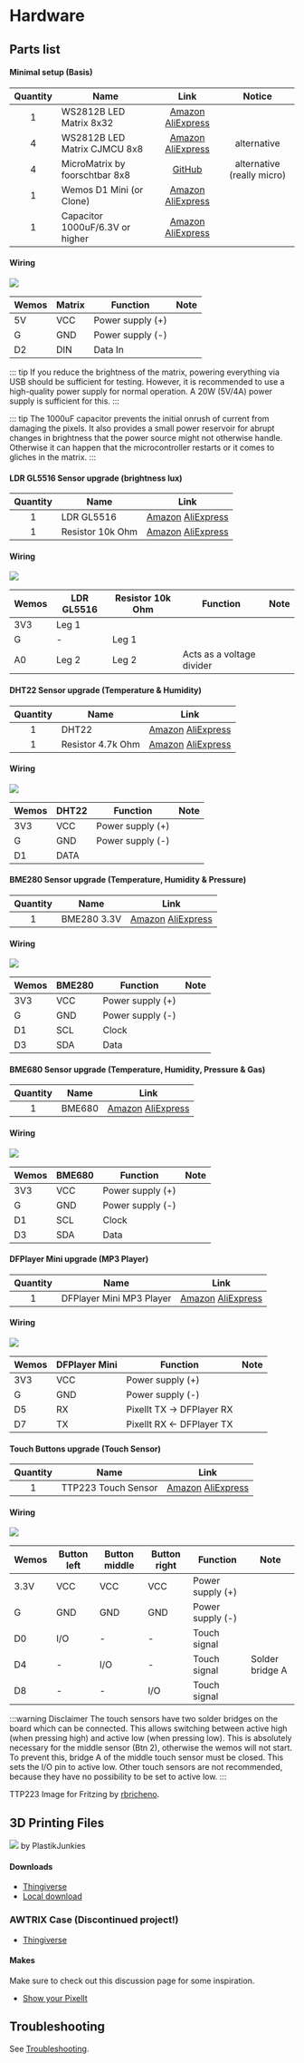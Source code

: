 # Hardware

## Parts list

#### Minimal setup (Basis)

| **Quantity** | **Name**                        |                                         **Link**                                          |         **Notice**         |
| :----------: | ------------------------------- | :---------------------------------------------------------------------------------------: | :------------------------: |
|      1       | WS2812B LED Matrix 8x32         | [Amazon](https://amzn.to/3tEpc4u) [AliExpress](https://s.click.aliexpress.com/e/_DCu2VNp) |                            |
|      4       | WS2812B LED Matrix CJMCU 8x8    | [Amazon](https://amzn.to/3v1RDqe) [AliExpress](https://s.click.aliexpress.com/e/_DmwWBm7) |        alternative         |
|      4       | MicroMatrix by foorschtbar 8x8  |                   [GitHub](https://github.com/foorschtbar/MicroMatrix)                    | alternative (really micro) |
|      1       | Wemos D1 Mini (or Clone)        | [Amazon](https://amzn.to/2Df5v7M) [AliExpress](https://s.click.aliexpress.com/e/_DefTRgB) |                            |
|      1       | Capacitor 1000uF/6.3V or higher | [Amazon](https://amzn.to/2DktrGV) [AliExpress](https://s.click.aliexpress.com/e/_Ddqxp2j) |                            |

#### Wiring

![](/hardware_basis.png)

| Wemos | Matrix | Function         | Note |
| ----- | ------ | ---------------- | ---- |
| 5V    | VCC    | Power supply (+) |      |
| G     | GND    | Power supply (-) |      |
| D2    | DIN    | Data In          |      |

::: tip
If you reduce the brightness of the matrix, powering everything via USB should be sufficient for testing.
However, it is recommended to use a high-quality power supply for normal operation. A 20W (5V/4A) power supply is sufficient for this.
:::

::: tip
The 1000uF capacitor prevents the initial onrush of current from damaging the pixels. It also provides a small power reservoir for abrupt changes in brightness that the power source might not otherwise handle. Otherwise it can happen that the microcontroller restarts or it comes to gliches in the matrix.
:::

#### LDR GL5516 Sensor upgrade (brightness lux)

| **Quantity** | **Name**         |                                         **Link**                                          |
| :----------: | ---------------- | :---------------------------------------------------------------------------------------: |
|      1       | LDR GL5516       | [Amazon](https://amzn.to/2DlQjWb) [AliExpress](https://s.click.aliexpress.com/e/_DFp6GAX) |
|      1       | Resistor 10k Ohm | [Amazon](https://amzn.to/3p6oOsQ) [AliExpress](https://s.click.aliexpress.com/e/_DBBuZGf) |

#### Wiring

![](/hardware_gl5516.png)

| Wemos | LDR GL5516 | Resistor 10k Ohm | Function                  | Note |
| ----- | ---------- | ---------------- | ------------------------- | ---- |
| 3V3   | Leg 1      |                  |                           |
| G     | -          | Leg 1            |                           |
| A0    | Leg 2      | Leg 2            | Acts as a voltage divider |

#### DHT22 Sensor upgrade (Temperature & Humidity)

| **Quantity** | **Name**          |                                         **Link**                                          |
| :----------: | ----------------- | :---------------------------------------------------------------------------------------: |
|      1       | DHT22             | [Amazon](https://amzn.to/2Po21Hx) [AliExpress](https://s.click.aliexpress.com/e/_DBbMEn1) |
|      1       | Resistor 4.7k Ohm | [Amazon](https://amzn.to/3p6oOsQ) [AliExpress](https://s.click.aliexpress.com/e/_DBBuZGf) |

#### Wiring

![](/hardware_dht22.png)

| Wemos | DHT22 | Function         | Note |
| ----- | ----- | ---------------- | ---- |
| 3V3   | VCC   | Power supply (+) |
| G     | GND   | Power supply (-) |
| D1    | DATA  |                  |

#### BME280 Sensor upgrade (Temperature, Humidity & Pressure)

| **Quantity** | **Name**    |                                         **Link**                                          |
| :----------: | ----------- | :---------------------------------------------------------------------------------------: |
|      1       | BME280 3.3V | [Amazon](https://amzn.to/2Ta89Hy) [AliExpress](https://s.click.aliexpress.com/e/_DkqjVp1) |

#### Wiring

![](/hardware_bme280.png)

| Wemos | BME280 | Function         | Note |
| ----- | ------ | ---------------- | ---- |
| 3V3   | VCC    | Power supply (+) |      |
| G     | GND    | Power supply (-) |      |
| D1    | SCL    | Clock            |      |
| D3    | SDA    | Data             |      |

#### BME680 Sensor upgrade (Temperature, Humidity, Pressure & Gas)

| **Quantity** | **Name** |                                         **Link**                                          |
| :----------: | -------- | :---------------------------------------------------------------------------------------: |
|      1       | BME680   | [Amazon](https://amzn.to/3GfOHMA) [AliExpress](https://s.click.aliexpress.com/e/_DlgIMiP) |

#### Wiring

![](/hardware_bme680.png)

| Wemos | BME680 | Function         | Note |
| ----- | ------ | ---------------- | ---- |
| 3V3   | VCC    | Power supply (+) |      |
| G     | GND    | Power supply (-) |      |
| D1    | SCL    | Clock            |      |
| D3    | SDA    | Data             |      |

#### DFPlayer Mini upgrade (MP3 Player)

| **Quantity** | **Name**                 |                                         **Link**                                          |
| :----------: | ------------------------ | :---------------------------------------------------------------------------------------: |
|      1       | DFPlayer Mini MP3 Player | [Amazon](https://amzn.to/3jcbmz7) [AliExpress](https://s.click.aliexpress.com/e/_DBhkE8L) |

#### Wiring

![](/hardware_dfplayer.png)

| Wemos | DFPlayer Mini | Function                  | Note |
| ----- | ------------- | ------------------------- | ---- |
| 3V3   | VCC           | Power supply (+)          |      |
| G     | GND           | Power supply (-)          |      |
| D5    | RX            | PixelIt TX -> DFPlayer RX |      |
| D7    | TX            | PixelIt RX <- DFPlayer TX |      |

#### Touch Buttons upgrade (Touch Sensor)

| **Quantity** | **Name**            |                                         **Link**                                          |
| :----------: | ------------------- | :---------------------------------------------------------------------------------------: |
|      1       | TTP223 Touch Sensor | [Amazon](https://amzn.to/3UMnzvu) [AliExpress](https://s.click.aliexpress.com/e/_DeEyaxZ) |

#### Wiring

![](/hardware_touchbtn.png)

| Wemos | Button left | Button middle | Button right | Function         | Note            |
| ----- | ----------- | ------------- | ------------ | ---------------- | --------------- |
| 3.3V  | VCC         | VCC           | VCC          | Power supply (+) |
| G     | GND         | GND           | GND          | Power supply (-) |
| D0    | I/O         | -             | -            | Touch signal     |
| D4    | -           | I/O           | -            | Touch signal     | Solder bridge A |
| D8    | -           | -             | I/O          | Touch signal     |

:::warning Disclaimer
The touch sensors have two solder bridges on the board which can be connected. This allows switching between active high (when pressing high) and active low (when pressing low). This is absolutely necessary for the middle sensor (Btn 2), otherwise the wemos will not start. To prevent this, bridge A of the middle touch sensor must be closed. This sets the I/O pin to active low. Other touch sensors are not recommended, because they have no possibility to be set to active low.
:::

TTP223 Image for Fritzing by [rbricheno](https://github.com/rbricheno).

## 3D Printing Files

![](/cover.jpg)
by PlastikJunkies

#### Downloads

- [Thingiverse](https://www.thingiverse.com/thing:3559014)
- [Local download](/pixel_it_case.zip)

### AWTRIX Case (Discontinued project!)

- [Thingiverse](https://www.thingiverse.com/thing:4749750)

#### Makes

Make sure to check out this discussion page for some inspiration.

- [Show your PixelIt](https://github.com/pixelit-project/PixelIt/discussions/48)

## Troubleshooting

See [Troubleshooting](troubleshooting.html).
